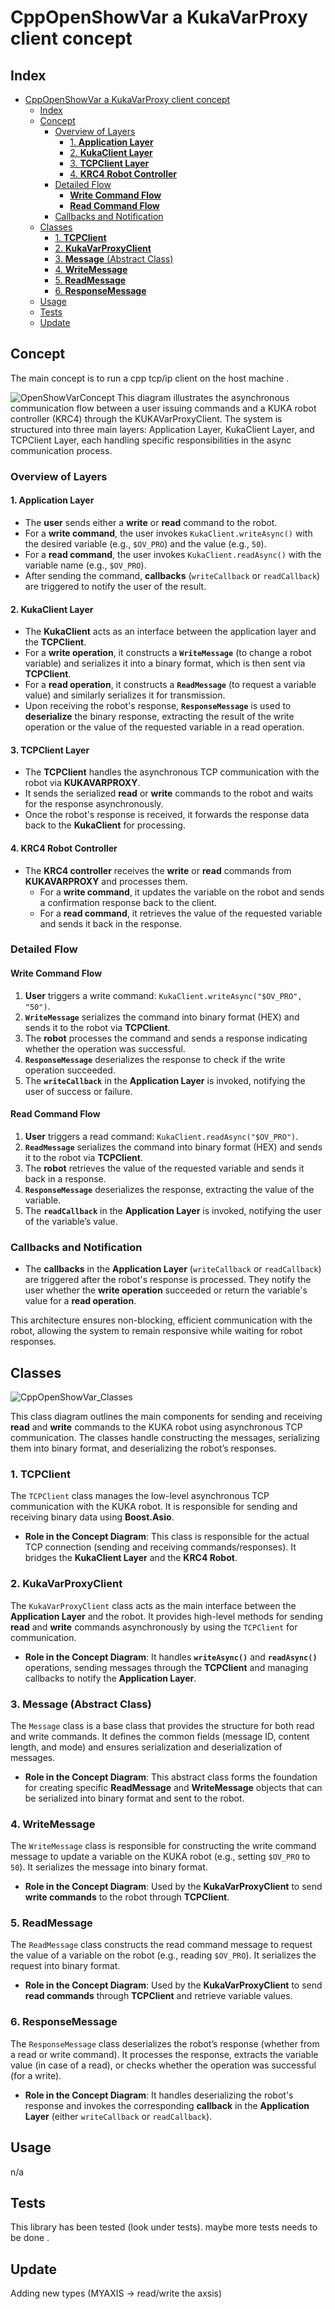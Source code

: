 # CppOpenShowVar a KukaVarProxy client concept



## Index
- [CppOpenShowVar a KukaVarProxy client concept](#cppopenshowvar-a-kukavarproxy-client-concept)
  - [Index](#index)
  - [Concept](#concept)
    - [Overview of Layers](#overview-of-layers)
      - [1. **Application Layer**](#1-application-layer)
      - [2. **KukaClient Layer**](#2-kukaclient-layer)
      - [3. **TCPClient Layer**](#3-tcpclient-layer)
      - [4. **KRC4 Robot Controller**](#4-krc4-robot-controller)
    - [Detailed Flow](#detailed-flow)
      - [**Write Command Flow**](#write-command-flow)
      - [**Read Command Flow**](#read-command-flow)
    - [Callbacks and Notification](#callbacks-and-notification)
  - [Classes](#classes)
    - [1. **TCPClient**](#1-tcpclient)
    - [2. **KukaVarProxyClient**](#2-kukavarproxyclient)
    - [3. **Message** (Abstract Class)](#3-message-abstract-class)
    - [4. **WriteMessage**](#4-writemessage)
    - [5. **ReadMessage**](#5-readmessage)
    - [6. **ResponseMessage**](#6-responsemessage)
  - [Usage](#usage)
  - [Tests](#tests)
  - [Update](#update)

## Concept 

The main concept is to run a cpp tcp/ip client on the host machine .

![OpenShowVarConcept](/Images/openShowVarAsync_Concept.jpg)
This diagram illustrates the asynchronous communication flow between a user issuing commands and a KUKA robot controller (KRC4) through the KUKAVarProxyClient. The system is structured into three main layers: Application Layer, KukaClient Layer, and TCPClient Layer, each handling specific responsibilities in the async communication process.

### Overview of Layers

#### 1. **Application Layer**
- The **user** sends either a **write** or **read** command to the robot.
- For a **write command**, the user invokes `KukaClient.writeAsync()` with the desired variable (e.g., `$OV_PRO`) and the value (e.g., `50`).
- For a **read command**, the user invokes `KukaClient.readAsync()` with the variable name (e.g., `$OV_PRO`).
- After sending the command, **callbacks** (`writeCallback` or `readCallback`) are triggered to notify the user of the result.

#### 2. **KukaClient Layer**
- The **KukaClient** acts as an interface between the application layer and the **TCPClient**.
- For a **write operation**, it constructs a **`WriteMessage`** (to change a robot variable) and serializes it into a binary format, which is then sent via **TCPClient**.
- For a **read operation**, it constructs a **`ReadMessage`** (to request a variable value) and similarly serializes it for transmission.
- Upon receiving the robot's response, **`ResponseMessage`** is used to **deserialize** the binary response, extracting the result of the write operation or the value of the requested variable in a read operation.

#### 3. **TCPClient Layer**
- The **TCPClient** handles the asynchronous TCP communication with the robot via **KUKAVARPROXY**.
- It sends the serialized **read** or **write** commands to the robot and waits for the response asynchronously.
- Once the robot's response is received, it forwards the response data back to the **KukaClient** for processing.

#### 4. **KRC4 Robot Controller**
- The **KRC4 controller** receives the **write** or **read** commands from **KUKAVARPROXY** and processes them. 
  - For a **write command**, it updates the variable on the robot and sends a confirmation response back to the client.
  - For a **read command**, it retrieves the value of the requested variable and sends it back in the response.

### Detailed Flow

#### **Write Command Flow**
1. **User** triggers a write command: `KukaClient.writeAsync("$OV_PRO", "50")`.
2. **`WriteMessage`** serializes the command into binary format (HEX) and sends it to the robot via **TCPClient**.
3. The **robot** processes the command and sends a response indicating whether the operation was successful.
4. **`ResponseMessage`** deserializes the response to check if the write operation succeeded.
5. The **`writeCallback`** in the **Application Layer** is invoked, notifying the user of success or failure.

#### **Read Command Flow**
1. **User** triggers a read command: `KukaClient.readAsync("$OV_PRO")`.
2. **`ReadMessage`** serializes the command into binary format (HEX) and sends it to the robot via **TCPClient**.
3. The **robot** retrieves the value of the requested variable and sends it back in a response.
4. **`ResponseMessage`** deserializes the response, extracting the value of the variable.
5. The **`readCallback`** in the **Application Layer** is invoked, notifying the user of the variable’s value.

### Callbacks and Notification
- The **callbacks** in the **Application Layer** (`writeCallback` or `readCallback`) are triggered after the robot's response is processed. They notify the user whether the **write operation** succeeded or return the variable's value for a **read operation**.

This architecture ensures non-blocking, efficient communication with the robot, allowing the system to remain responsive while waiting for robot responses.
## Classes

![CppOpenShowVar_Classes](/Images/CppOpenShowVarClient_Classes.png)


This class diagram outlines the main components for sending and receiving **read** and **write** commands to the KUKA robot using asynchronous TCP communication. The classes handle constructing the messages, serializing them into binary format, and deserializing the robot’s responses.

### 1. **TCPClient**
The `TCPClient` class manages the low-level asynchronous TCP communication with the KUKA robot. It is responsible for sending and receiving binary data using **Boost.Asio**.
- **Role in the Concept Diagram**: This class is responsible for the actual TCP connection (sending and receiving commands/responses). It bridges the **KukaClient Layer** and the **KRC4 Robot**.

### 2. **KukaVarProxyClient**
The `KukaVarProxyClient` class acts as the main interface between the **Application Layer** and the robot. It provides high-level methods for sending **read** and **write** commands asynchronously by using the `TCPClient` for communication.
- **Role in the Concept Diagram**: It handles **`writeAsync()`** and **`readAsync()`** operations, sending messages through the **TCPClient** and managing callbacks to notify the **Application Layer**.

### 3. **Message** (Abstract Class)
The `Message` class is a base class that provides the structure for both read and write commands. It defines the common fields (message ID, content length, and mode) and ensures serialization and deserialization of messages.
- **Role in the Concept Diagram**: This abstract class forms the foundation for creating specific **ReadMessage** and **WriteMessage** objects that can be serialized into binary format and sent to the robot.

### 4. **WriteMessage**
The `WriteMessage` class is responsible for constructing the write command message to update a variable on the KUKA robot (e.g., setting `$OV_PRO` to `50`). It serializes the message into binary format.
- **Role in the Concept Diagram**: Used by the **KukaVarProxyClient** to send **write commands** to the robot through **TCPClient**.

### 5. **ReadMessage**
The `ReadMessage` class constructs the read command message to request the value of a variable on the robot (e.g., reading `$OV_PRO`). It serializes the request into binary format.
- **Role in the Concept Diagram**: Used by the **KukaVarProxyClient** to send **read commands** through **TCPClient** and retrieve variable values.

### 6. **ResponseMessage**
The `ResponseMessage` class deserializes the robot’s response (whether from a read or write command). It processes the response, extracts the variable value (in case of a read), or checks whether the operation was successful (for a write).
- **Role in the Concept Diagram**: It handles deserializing the robot's response and invokes the corresponding **callback** in the **Application Layer** (either `writeCallback` or `readCallback`).

## Usage
n/a
## Tests

This library has been tested (look under tests). maybe more tests needs to be done .

## Update

Adding new types (MYAXIS -> read/write the axsis)
